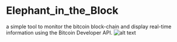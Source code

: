 # Elephant_in_the_Block
a simple tool to monitor the bitcoin block-chain and display real-time information using the Bitcoin Developer API.
![alt text](https://i.imgur.com/uOKONOs.jpg)
